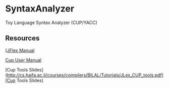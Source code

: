 SyntaxAnalyzer
==============

Toy Language Syntax Analyzer (CUP/YACC) 


## Resources

[(JFlex Manual](http://jflex.de/manual.html)

[Cup User Manual](http://www2.cs.tum.edu/projects/cup/manual.html#basic-symbols)

[Cup Tools Slides](http://cs.haifa.ac.il/courses/compilers/BILAL/Tutorials/JLex_CUP_tools.pdf](Cup Tools Slides)
